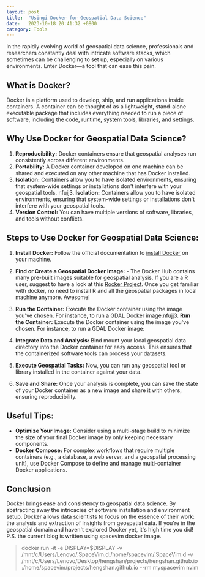 ```yaml
---
layout: post
title:  "Usingi Docker for Geospatial Data Science"
date:   2023-10-18 20:41:32 +0800
category: Tools
---
```


In the rapidly evolving world of geospatial data science, professionals and researchers constantly deal with intricate software stacks, which sometimes can be challenging to set up, especially on various environments. Enter Docker—a tool that can ease this pain.  

## What is Docker?
Docker is a platform used to develop, ship, and run applications inside containers. A container can be thought of as a lightweight, stand-alone executable package that includes everything needed to run a piece of software, including the code, runtime, system tools, libraries, and settings.  

## Why Use Docker for Geospatial Data Science?  
1. **Reproducibility:** Docker containers ensure that geospatial analyses run consistently across different environments. 
2. **Portability:** A Docker container developed on one machine can be shared and executed on any other machine that has Docker installed. 
3. **Isolation:** Containers allow you to have isolated environments, ensuring that system-wide settings or installations don't interfere with your geospatial tools. nfujj3. **Isolation:** Containers allow you to have isolated environments, ensuring that system-wide settings or installations don't interfere with your geospatial tools. 
4. **Version Control:** You can have multiple versions of software, libraries, and tools without conflicts.  

## Steps to Use Docker for Geospatial Data Science:  
1. **Install Docker:** Follow the official documentation to [install Docker](https://docs.docker.com/get-docker/) on your machine. 

2. **Find or Create a Geospatial Docker Image:**     - The Docker Hub contains many pre-built images suitable for geospatial analysis. If you are a R user, suggest to have a look at this [Rocker Project](https://rocker-project.org/images/). Once you get familiar with docker, no need to install R and all the geospatial packages in local machine anymore. Awesome! 

3. **Run the Container:** Execute the Docker container using the image you've chosen. For instance, to run a GDAL Docker image:nfujj3. **Run the Container:** Execute the Docker container using the image you've chosen. For instance, to run a GDAL Docker image:

4. **Integrate Data and Analysis:** Bind mount your local geospatial data directory into the Docker container for easy access. This ensures that the containerized software tools can process your datasets.

5. **Execute Geospatial Tasks:** Now, you can run any geospatial tool or library installed in the container against your data.  

6. **Save and Share:** Once your analysis is complete, you can save the state of your Docker container as a new image and share it with others, ensuring reproducibility.  

## Useful Tips:  
- **Optimize Your Image:** Consider using a multi-stage build to minimize the size of your final Docker image by only keeping necessary components. 
- **Docker Compose:** For complex workflows that require multiple containers (e.g., a database, a web server, and a geospatial processing unit), use Docker Compose to define and manage multi-container Docker applications.  

## Conclusion  
Docker brings ease and consistency to geospatial data science. By abstracting away the intricacies of software installation and environment setup, Docker allows data scientists to focus on the essence of their work: the analysis and extraction of insights from geospatial data. If you're in the geospatial domain and haven't explored Docker yet, it's high time you did!
P.S. the current blog is written using spacevim docker image.
>  docker run -it -e DISPLAY=$DISPLAY -v /mnt/c/Users/Lenovo/.SpaceVim.d:/home/spacevim/.SpaceVim.d -v /mnt/c/Users/Lenovo/Desktop/hengshan/projects/hengshan.github.io:/home/spacevim/projects/hengshan.github.io --rm myspacevim nvim
